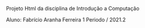 Projeto Html da disciplina de Introdução a Computação

Aluno: Fabrício Aranha Ferreira
1 Periodo / 2021.2
